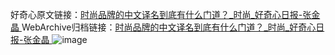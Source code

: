 好奇心原文链接：[时尚品牌的中文译名到底有什么门道？_时尚_好奇心日报-张金晶 ](https://www.qdaily.com/articles/12318.html)
WebArchive归档链接：[时尚品牌的中文译名到底有什么门道？_时尚_好奇心日报-张金晶 ](http://web.archive.org/web/20170714025408/http://www.qdaily.com/articles/12318.html)
![image](http://ww3.sinaimg.cn/large/007d5XDply1g3wiit5nj7j30u04t2e81)